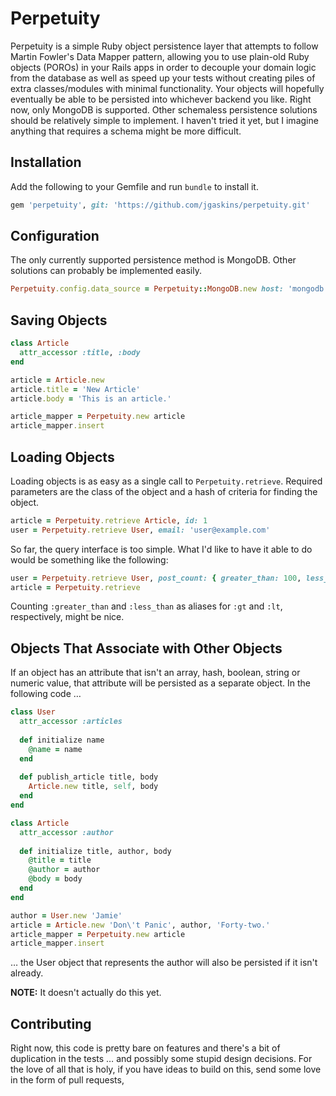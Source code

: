 # Perpetuity

Perpetuity is a simple Ruby object persistence layer that attempts to follow Martin Fowler's Data Mapper pattern, allowing you to use plain-old Ruby objects (POROs) in your Rails apps in order to decouple your domain logic from the database as well as speed up your tests without creating piles of extra classes/modules with minimal functionality. Your objects will hopefully eventually be able to be persisted into whichever backend you like. Right now, only MongoDB is supported. Other schemaless persistence solutions should be relatively simple to implement. I haven't tried it yet, but I imagine anything that requires a schema might be more difficult.

## Installation

Add the following to your Gemfile and run `bundle` to install it.

```ruby
gem 'perpetuity', git: 'https://github.com/jgaskins/perpetuity.git'
```

## Configuration

The only currently supported persistence method is MongoDB. Other solutions can probably be implemented easily.

```ruby
Perpetuity.config.data_source = Perpetuity::MongoDB.new host: 'mongodb.example.com', db: 'example_db'
```

## Saving Objects

```ruby
class Article
  attr_accessor :title, :body
end

article = Article.new
article.title = 'New Article'
article.body = 'This is an article.'

article_mapper = Perpetuity.new article
article_mapper.insert
```

## Loading Objects

Loading objects is as easy as a single call to `Perpetuity.retrieve`. Required parameters are the class of the object and a hash of criteria for finding the object.

```ruby
article = Perpetuity.retrieve Article, id: 1
user = Perpetuity.retrieve User, email: 'user@example.com'
```

So far, the query interface is too simple. What I'd like to have it able to do would be something like the following:

```ruby
user = Perpetuity.retrieve User, post_count: { greater_than: 100, less_than: 1000 }
article = Perpetuity.retrieve
```

Counting `:greater_than` and `:less_than` as aliases for `:gt` and `:lt`, respectively, might be nice.

## Objects That Associate with Other Objects

If an object has an attribute that isn't an array, hash, boolean, string or numeric value, that attribute will be persisted as a separate object. In the following code …

```ruby
class User
  attr_accessor :articles
  
  def initialize name
    @name = name
  end
  
  def publish_article title, body
    Article.new title, self, body
  end
end

class Article
  attr_accessor :author
  
  def initialize title, author, body
    @title = title
    @author = author
    @body = body
  end
end
```

```ruby
author = User.new 'Jamie'
article = Article.new 'Don\'t Panic', author, 'Forty-two.'
article_mapper = Perpetuity.new article
article_mapper.insert
```

… the User object that represents the author will also be persisted if it isn't already.

**NOTE:** It doesn't actually do this yet.

## Contributing

Right now, this code is pretty bare on features and there's a bit of duplication in the tests … and possibly some stupid design decisions. For the love of all that is holy, if you have ideas to build on this, send some love in the form of pull requests, 